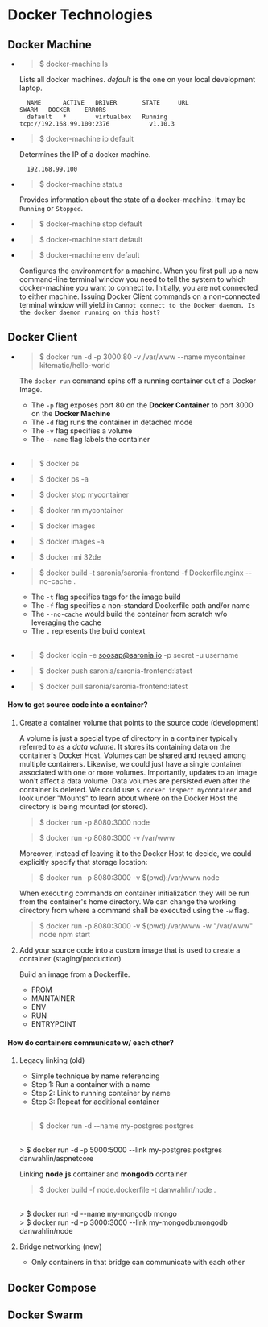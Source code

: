 # Docker Technologies

## Docker Machine

* > $ docker-machine ls

    Lists all docker machines. *default* is the one on your local development laptop.
    
        NAME      ACTIVE   DRIVER       STATE     URL                         SWARM   DOCKER    ERRORS
        default   *        virtualbox   Running   tcp://192.168.99.100:2376           v1.10.3  


* > $ docker-machine ip default

    Determines the IP of a docker machine.
    
        192.168.99.100


* > $ docker-machine status

    Provides information about the state of a docker-machine. It may be `Running` or `Stopped`. 
    
    
* > $ docker-machine stop default


* > $ docker-machine start default


* > $ docker-machine env default

    Configures the environment for a machine. When you first pull up a new command-line terminal window you need to tell
    the system to which docker-machine you want to connect to. Initially, you are not connected to either machine.
    Issuing Docker Client commands on a non-connected terminal window will yield in 
    `Cannot connect to the Docker daemon. Is the docker daemon running on this host?`
    

## Docker Client

* > $ docker run -d -p 3000:80 -v /var/www --name mycontainer kitematic/hello-world

    The `docker run` command spins off a running container out of a Docker Image.
    * The `-p` flag exposes port 80 on the **Docker Container** to port 3000 on the **Docker Machine**
    * The `-d` flag runs the container in detached mode
    * The `-v` flag specifies a volume
    * The `--name` flag labels the container
    <br/><br/>

* > $ docker ps


* > $ docker ps -a


* > $ docker stop mycontainer


* > $ docker rm mycontainer


* > $ docker images


* > $ docker images -a


* > $ docker rmi 32de


* > $ docker build -t saronia/saronia-frontend -f Dockerfile.nginx --no-cache .

    * The `-t` flag specifies tags for the image build
    * The `-f` flag specifies a non-standard Dockerfile path and/or name
    * The `--no-cache` would build the container from scratch w/o leveraging the cache
    * The `.` represents the build context
    <br/><br/>


* > $ docker login -e soosap@saronia.io -p secret -u username


* > $ docker push saronia/saronia-frontend:latest


* > $ docker pull saronia/saronia-frontend:latest



#### How to get source code into a container?

1. Create a container volume that points to the source code (development)

    A volume is just a special type of directory in a container typically referred to as a *data volume*. It stores its 
    containing data on the container's Docker Host. Volumes can be shared and reused among multiple containers. 
    Likewise, we could just have a single container associated with one or more volumes. 
    Importantly, updates to an image won't affect a data volume. 
    Data volumes are persisted even after the container is deleted.
    We could use `$ docker inspect mycontainer` and look under "Mounts" to learn about where on the Docker Host the 
    directory is being mounted (or stored).
    
    > $ docker run -p 8080:3000 node
    
    > $ docker run -p 8080:3000 -v /var/www
    
    Moreover, instead of leaving it to the Docker Host to decide, we could explicitly specify that storage location: 
    
    > $ docker run -p 8080:3000 -v $(pwd):/var/www node
    
    When executing commands on container initialization they will be run from the container's home directory.
    We can change the working directory from where a command shall be executed using the `-w` flag.
    
    > $ docker run -p 8080:3000 -v $(pwd):/var/www -w "/var/www" node npm start

2. Add your source code into a custom image that is used to create a container (staging/production)

    Build an image from a Dockerfile.
    
    * FROM
    * MAINTAINER
    * ENV
    * RUN
    * ENTRYPOINT

    
#### How do containers communicate w/ each other?

1. Legacy linking (old)

    * Simple technique by name referencing
    * Step 1: Run a container with a name
    * Step 2: Link to running container by name
    * Step 3: Repeat for additional container
    <br/><br/>
    
    > $ docker run -d --name my-postgres postgres
    <br/>
    > $ docker run -d -p 5000:5000 --link my-postgres:postgres danwahlin/aspnetcore
    
    
    Linking **node.js** container and **mongodb** container
    
    > $ docker build -f node.dockerfile -t danwahlin/node .
    <br/>
    > $ docker run -d --name my-mongodb mongo
    <br/>
    > $ docker run -d -p 3000:3000 --link my-mongodb:mongodb danwahlin/node
    

2. Bridge networking (new)

    * Only containers in that bridge can communicate with each other
    

    
    
## Docker Compose




## Docker Swarm

